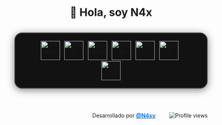 <h1 align="center">👋 Hola, soy N4x</h1>

<br>

<div align="center">
  <div style="border: 2px solid #444; border-radius: 20px; padding: 20px 40px; display: inline-block; background-color: #121212; box-shadow: 0 4px 20px rgba(0, 0, 0, 0.5); transition: all 0.3s ease-in-out;">
    <img src="https://cdn.jsdelivr.net/gh/devicons/devicon/icons/html5/html5-original.svg" height="50" alt="HTML5" title="HTML5"/>
    &nbsp;
    <img src="https://cdn.jsdelivr.net/gh/devicons/devicon/icons/css3/css3-original.svg" height="50" alt="CSS3" title="CSS3"/>
    &nbsp;
    <img src="https://cdn.jsdelivr.net/gh/devicons/devicon/icons/javascript/javascript-original.svg" height="50" alt="JavaScript" title="JavaScript"/>
    &nbsp;
    <img src="https://cdn.jsdelivr.net/gh/devicons/devicon/icons/python/python-original.svg" height="50" alt="Python" title="Python"/>
    &nbsp;
    <img src="https://cdn.jsdelivr.net/gh/devicons/devicon/icons/git/git-original.svg" height="50" alt="Git" title="Git"/>
    &nbsp;
    <img src="https://cdn.jsdelivr.net/gh/devicons/devicon/icons/linux/linux-original.svg" height="50" alt="Linux" title="Linux"/>
    &nbsp;
    <img src="https://cdn.jsdelivr.net/gh/devicons/devicon/icons/vscode/vscode-original.svg" height="50" alt="VSCode" title="VSCode"/>   
  </div>
</div>

<br><br>

<p align="right">
  Desarrollado por <a href="https://doxbin.net"><strong style="color:#007BFF">@N4xv</strong></a>
  &nbsp;&nbsp;&nbsp;&nbsp;&nbsp;&nbsp;&nbsp;
  <img src="https://komarev.com/ghpvc/?username=N4xv&label=👁️+Vistas+al+perfil&color=00ff00&style=flat-square" alt="Profile views" />
</p>





